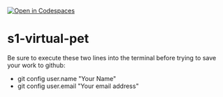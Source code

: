 [![Open in Codespaces](https://classroom.github.com/assets/launch-codespace-2972f46106e565e64193e422d61a12cf1da4916b45550586e14ef0a7c637dd04.svg)](https://classroom.github.com/open-in-codespaces?assignment_repo_id=16497953)
# s1-virtual-pet

Be sure to execute these two lines into the terminal before trying to save your work to github:

- git config user.name "Your Name"
- git config user.email "Your email address"

